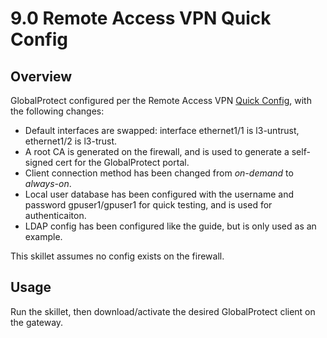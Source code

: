 # 9.0 Remote Access VPN Quick Config

## Overview

GlobalProtect configured per the Remote Access VPN [Quick Config](https://docs.paloaltonetworks.com/globalprotect/9-0/globalprotect-admin/globalprotect-quick-configs/remote-access-vpn-authentication-profile.html#idedc68ee0-d39f-4d91-bcae-5409f57c4071),
with the following changes:

- Default interfaces are swapped: interface ethernet1/1 is l3-untrust, ethernet1/2 is l3-trust.
- A root CA is generated on the firewall, and is used to generate a self-signed cert for the GlobalProtect portal.
- Client connection method has been changed from *on-demand* to *always-on*.
- Local user database has been configured with the username and password gpuser1/gpuser1 for quick testing, and is
  used for authenticaiton.
- LDAP config has been configured like the guide, but is only used as an example.

This skillet assumes no config exists on the firewall.

## Usage

Run the skillet, then download/activate the desired GlobalProtect client on the gateway.